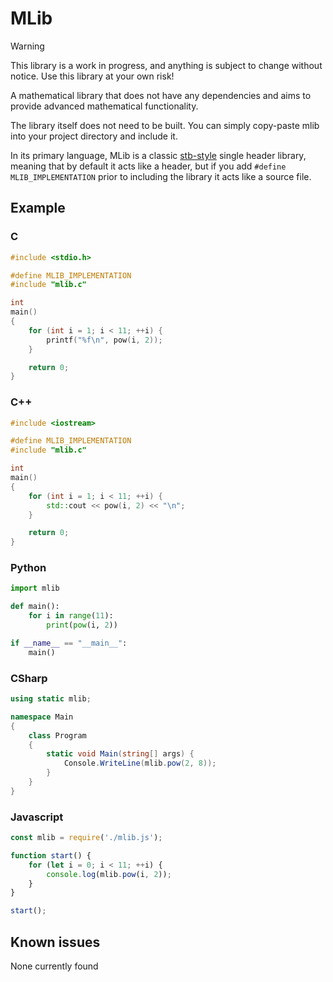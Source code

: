 # MLib

> [!WARNING]
> This library is a work in progress, and anything is subject to change without notice. Use this library at your own risk!

A mathematical library that does not have any dependencies and aims to provide advanced mathematical functionality.

The library itself does not need to be built. You can simply copy-paste mlib into your project directory and include it.

In its primary language, MLib is a classic [stb-style](https://github.com/nothings/stb) single header library, meaning that by default it acts like a header, but if you add `#define MLIB_IMPLEMENTATION` prior to including the library it acts like a source file.

## Example
### C
```c
#include <stdio.h>

#define MLIB_IMPLEMENTATION
#include "mlib.c"

int
main()
{
    for (int i = 1; i < 11; ++i) {
        printf("%f\n", pow(i, 2));
    }

    return 0;
}
```

### C++
```cpp
#include <iostream>

#define MLIB_IMPLEMENTATION
#include "mlib.c"

int
main()
{
    for (int i = 1; i < 11; ++i) {
        std::cout << pow(i, 2) << "\n";
    }

    return 0;
}
```

### Python
```python
import mlib

def main():
    for i in range(11):
        print(pow(i, 2))

if __name__ == "__main__":
    main()
```

### CSharp
```cs
using static mlib;

namespace Main
{
    class Program
    {
        static void Main(string[] args) {
            Console.WriteLine(mlib.pow(2, 8));
        }
    }
}
```

### Javascript
```js
const mlib = require('./mlib.js');

function start() {
    for (let i = 0; i < 11; ++i) {
        console.log(mlib.pow(i, 2));
    }
}

start();
```

## Known issues
None currently found
    
